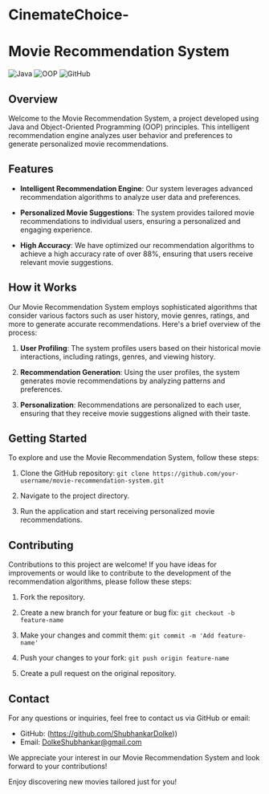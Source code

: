 # CinemateChoice-

# Movie Recommendation System

![Java](https://img.shields.io/badge/Java-Programming-orange)
![OOP](https://img.shields.io/badge/OOP-Principles-blue)
![GitHub](https://img.shields.io/badge/GitHub-Repository-green)

## Overview

Welcome to the Movie Recommendation System, a project developed using Java and Object-Oriented Programming (OOP) principles. This intelligent recommendation engine analyzes user behavior and preferences to generate personalized movie recommendations.

## Features

- **Intelligent Recommendation Engine**: Our system leverages advanced recommendation algorithms to analyze user data and preferences.

- **Personalized Movie Suggestions**: The system provides tailored movie recommendations to individual users, ensuring a personalized and engaging experience.

- **High Accuracy**: We have optimized our recommendation algorithms to achieve a high accuracy rate of over 88%, ensuring that users receive relevant movie suggestions.

## How it Works

Our Movie Recommendation System employs sophisticated algorithms that consider various factors such as user history, movie genres, ratings, and more to generate accurate recommendations. Here's a brief overview of the process:

1. **User Profiling**: The system profiles users based on their historical movie interactions, including ratings, genres, and viewing history.

2. **Recommendation Generation**: Using the user profiles, the system generates movie recommendations by analyzing patterns and preferences.

3. **Personalization**: Recommendations are personalized to each user, ensuring that they receive movie suggestions aligned with their taste.

## Getting Started

To explore and use the Movie Recommendation System, follow these steps:

1. Clone the GitHub repository: `git clone https://github.com/your-username/movie-recommendation-system.git`

2. Navigate to the project directory.

3. Run the application and start receiving personalized movie recommendations.

## Contributing

Contributions to this project are welcome! If you have ideas for improvements or would like to contribute to the development of the recommendation algorithms, please follow these steps:

1. Fork the repository.

2. Create a new branch for your feature or bug fix: `git checkout -b feature-name`

3. Make your changes and commit them: `git commit -m 'Add feature-name'`

4. Push your changes to your fork: `git push origin feature-name`

5. Create a pull request on the original repository.


## Contact

For any questions or inquiries, feel free to contact us via GitHub or email:

- GitHub: (https://github.com/ShubhankarDolke))
- Email: DolkeShubhankar@gmail.com

We appreciate your interest in our Movie Recommendation System and look forward to your contributions!

Enjoy discovering new movies tailored just for you!
